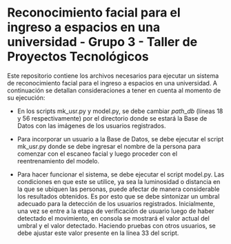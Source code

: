 # Reconocimiento facial para el ingreso a espacios en una universidad - Grupo 3 - Taller de Proyectos Tecnológicos 

Este repositorio contiene los archivos necesarios para ejecutar un sistema de reconocimiento facial para el ingreso a espacios en una universidad. A continuación se detallan consideraciones a tener en cuenta al momento de su ejecución:

* En los scripts mk_usr.py y model.py, se debe cambiar $path\_db$ (líneas 18 y 56 respectivamente) por el directorio donde se estará la Base de Datos con las imágenes de los usuarios registrados.

* Para incorporar un usuario a la Base de Datos, se debe ejecutar el script mk_usr.py donde se debe ingresar el nombre de la persona para comenzar con el escaneo facial y luego proceder con el reentrenamiento del modelo.

* Para hacer funcionar el sistema, se debe ejecutar el script model.py. Las condiciones en que este se utilice, ya sea la luminosidad o distancia en la que se ubiquen las personas, puede afectar de manera considerable los resultados obtenidos. Es por esto que se debe sintonizar un umbral adecuado para la detección de los usuarios registrados. Inicialmente, una vez se entre a la etapa de verificación de usuario luego de haber detectado el movimiento, en consola se mostrará el valor actual del umbral y el valor detectado. Haciendo pruebas con otros usuarios, se debe ajustar este valor presente en la línea 33 del script.